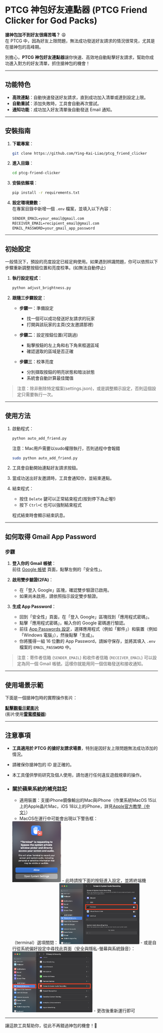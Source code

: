 # PTCG 神包好友連點器 (PTCG Friend Clicker for God Packs)

**搶神包加不到好友很痛苦嗎？** 😩  
在 PTCG 中，因為好友上限問題，無法成功發送好友請求的情況很常見，尤其是在搶神包的高峰期。  

別擔心，**PTCG 神包好友連點器**讓你快速、高效地自動點擊好友請求，幫助你成功進入對方的好友清單，抓住搶神包的機會！  

---

## 功能特色  

- **高效連點**：自動快速發送好友請求，直到成功加入清單或達到設定上限。  
- **自動重試**：添加失敗時，工具會自動再次嘗試。  
- **通知功能**：成功加入好友清單後自動發送 Email 通知。  
<!-- - **自訂點擊速度**：自由調整點擊間隔時間，提升成功率。   -->
---

## 安裝指南  

1. **下載專案**：  
   ```bash
   git clone https://github.com/Ying-Kai-Liao/ptcg_friend_clicker
   ```  

2. **進入目錄**：  
   ```bash
   cd ptcg-friend-clicker
   ```  

3. **安裝依賴項**：  
   ```bash
   pip install -r requirements.txt
   ```  

4. **設定環境變數**：  
   在專案目錄中新增一個 `.env` 檔案，並填入以下內容：  
   ```env
   SENDER_EMAIL=your_email@gmail.com
   RECEIVER_EMAIL=recipient_email@gmail.com
   EMAIL_PASSWORD=your_gmail_app_password
   ```  

---

## 初始設定

一般情況下，預設的亮度設定已經足夠使用。如果遇到辨識問題，你可以依照以下步驟重新調整按鈕位置和亮度校準。(如無法自動停止)

1. **執行設定程式**：
   ```bash
   python adjust_brightness.py
   ```

2. **跟隨三步驟設定**：
   - **步驟一**：準備設定
     - 找一個可以成功發送好友請求的玩家
     - 打開與該玩家的主頁(交友邀請那裡)
   
   - **步驟二**：設定按鈕位置(可跳過)
     - 點擊按鈕的左上角和右下角來框選區域
     - 確認選取的區域是否正確
   
   - **步驟三**：校準亮度
     - 分別擷取按鈕的明亮狀態和暗淡狀態
     - 系統會自動計算最佳閾值

> 注意：除非刪除特定檔案(settings.json)，或是調整顯示設定，否則這個設定只需要執行一次。

---

## 使用方法  

1. 啟動程式：  
   ```bash
   python auto_add_friend.py
   ```  
   注意：Mac用戶需要以sudo權限執行，否則過程中會報錯
   ```bash
   sudo python auto_add_friend.py
   ```

2. 工具會自動開始連點好友請求按鈕。  

3. 當成功送出好友邀請時，工具會通知你，並結束連點。  

4. 結束程式：
   - 按住 `Delete` 鍵可以正常結束程式(按到停下為止喔!)
   - 按下 `Ctrl+C` 也可以強制結束程式
   
   程式結束時會顯示結束訊息。

---

## 如何取得 Gmail App Password  

### 步驟  

1. **登入你的 Gmail 帳號**：  
   前往 [Google 帳號](https://myaccount.google.com/) 頁面，點擊左側的「安全性」。  

2. **啟用雙步驗證(2FA)**：  
   - 在「登入 Google」區塊，確認雙步驗證已啟用。  
   - 如果尚未啟用，請依照指示設定雙步驗證。  

3. **生成 App Password**：  
   - 回到「安全性」頁面，在「登入 Google」區塊找到「應用程式密碼」。  
   - 點擊「應用程式密碼」，輸入你的 Google 密碼進行驗認。  
   - 前往 [App Passwords 設定](https://myaccount.google.com/apppasswords)，選擇應用程式（例如「郵件」）和裝置（例如「Windows 電腦」），然後點擊「生成」。  
   - 你將獲得一組 16 位數的 App Password，請姊守保存，並將其填入 `.env` 檔案的 `EMAIL_PASSWORD` 中。  
> 注意：寄件者信箱 (`SENDER_EMAIL`) 和收件者信箱 (`RECEIVER_EMAIL`) 可以設定為同一個 Gmail 帳號。這樣你就能用同一個信箱發送和接收通知。

---

## 使用場景示範  

下面是一個搶神包時的實際操作影片：  

[**點擊觀看示範影片**](https://youtu.be/To456YkSjUo)  
(影片使用[**雷電模擬器**](https://www.ldplayer.tw/blog/24307.html))

---

## 注意事項  

- **工具適用於 PTCG 的搶好友請求場景**，特別是因好友上限問題無法成功添加的情況。  
- 請確保你搶神包的 ID 是正確的。
- 本工具僅供學術研究及個人使用，請勿進行任何違反遊戲規章的操作。  

- ### 關於蘋果系統的補充註記
  - 適用裝置：支援iPhone鏡像輸出的Mac與iPhone（作業系統MacOS 15以上的Apple晶片Mac，iOS 18以上的iPhone，詳見[Apple官方教學（中文）](https://support.apple.com/zh-tw/120421#requirements)）
  - MacOS在運行中可能會出現以下警告框：
  <img alt='warning' src="./warning_img/warning.png" height="200">
  - 此時請按下面的按鈕進入設定，並將終端機（terminal）選項關閉：
  <img alt='setting' src="./warning_img/setting.png" height="200">
  - 或是自行從系統偏好設定中尋找此頁面（安全與隱私-螢幕與系統錄音）：
  <img alt='path' src="./warning_img/path.png" height="200">
  - 更改後重新運行即可

---  

讓這款工具幫助你，從此不再錯過神包的機會！🎉

